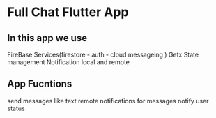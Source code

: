 # Full Chat Flutter App
## In this app we use
FireBase Services(firestore - auth - cloud messageing )
Getx State management
Notification local and remote
## App Fucntions
send messages like text 
remote notifications for messages notify
user status
